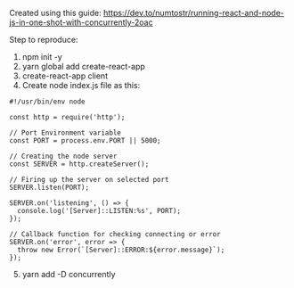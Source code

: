 Created using this guide:
https://dev.to/numtostr/running-react-and-node-js-in-one-shot-with-concurrently-2oac

Step to reproduce:

1. npm init -y
2. yarn global add create-react-app
3. create-react-app client
4. Create node index.js file as this:

```node
#!/usr/bin/env node

const http = require('http');

// Port Environment variable
const PORT = process.env.PORT || 5000;

// Creating the node server
const SERVER = http.createServer();

// Firing up the server on selected port
SERVER.listen(PORT);

SERVER.on('listening', () => {
  console.log('[Server]::LISTEN:%s', PORT);
});

// Callback function for checking connecting or error
SERVER.on('error', error => {
  throw new Error(`[Server]::ERROR:${error.message}`);
});
```

5. yarn add -D concurrently
